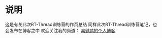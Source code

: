 # 说明
这是有关此次RT-Thread训练营的作页总结
同样此次RT-Thread训练营笔记，也会发布在博客之中
欢迎关注我的频道：
[易健鹏的个人博客](https://blog.csdn.net/newpeopie?type=blog)
